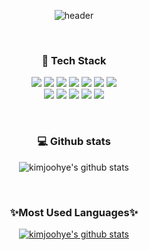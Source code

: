 <div align="center">

![header](https://capsule-render.vercel.app/api?type=rounded&color=fff78d&height=150&section=header&text=JooHyeKim&fontSize=75&fontColor=ff8868&animation=fadeIn)
  
<br/><h3> :notebook: Tech Stack </h3>

<img src="https://img.shields.io/badge/Spring-6DB33F?style=flat-square&logo=Spring&logoColor=white">
<img src="https://img.shields.io/badge/JAVA-007396?style=flat-square&logo=Java&logoColor=white">
<img src="https://img.shields.io/badge/Oracle-F80000?style=flat-square&logo=Oracle&logoColor=white">
<img src="https://img.shields.io/badge/HTML5-E34F26?style=flat-square&logo=HTML5&logoColor=white">
<img src="https://img.shields.io/badge/CSS3-1572B6?style=flat-square&logo=CSS3&logoColor=white">
<img src="https://img.shields.io/badge/JavaScript-F7DF1E?style=flat-square&logo=JavaScript&logoColor=black">
<img src="https://img.shields.io/badge/jQuery-0769AD?style=flat-square&logo=jQuery&logoColor=white"><br/>
<img src="https://img.shields.io/badge/react-61DAFB?style=flat-square&logo=react&logoColor=black">
<img src="https://img.shields.io/badge/bootstrap-7952B3?style=flat-square&logo=bootstrap&logoColor=white">
<img src="https://img.shields.io/badge/github-181717?style=flat-square&logo=github&logoColor=white">
<img src="https://img.shields.io/badge/linux-FCC624?style=flat-square&logo=linux&logoColor=black">
<img src="https://img.shields.io/badge/apache tomcat-F8DC75?style=flat-square&logo=apachetomcat&logoColor=black">
  
<br/><h3> :computer: Github stats</h3>
![kimjoohye's github stats](https://github-readme-stats.vercel.app/api?username=kimjoohye&show_icons=true)
  
  
<br/><h3>:sparkles:Most Used Languages:sparkles:</h3>
[![kimjoohye's github stats](https://github-readme-stats.vercel.app/api/top-langs/?username=kimjoohye&show_icons=true&hide_border=true&title_color=004386&icon_color=004386&layout=compact)](https://github.com/kimjoohye)
  
</div>


